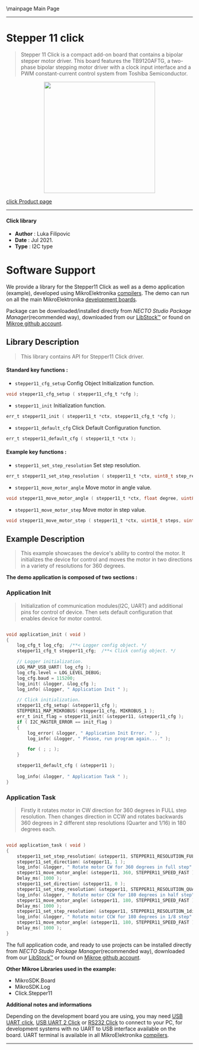 \mainpage Main Page

---
# Stepper 11 click

> Stepper 11 Click is a compact add-on board that contains a bipolar stepper motor driver. This board features the TB9120AFTG, a two-phase bipolar stepping motor driver with a clock input interface and a PWM constant-current control system from Toshiba Semiconductor.

<p align="center">
  <img src="https://download.mikroe.com/images/click_for_ide/stepper_11_click.png" height=300px>
</p>

[click Product page](https://www.mikroe.com/stepper-11-click)

---


#### Click library

- **Author**        : Luka Filipovic
- **Date**          : Jul 2021.
- **Type**          : I2C type


# Software Support

We provide a library for the Stepper11 Click
as well as a demo application (example), developed using MikroElektronika
[compilers](https://www.mikroe.com/necto-studio).
The demo can run on all the main MikroElektronika [development boards](https://www.mikroe.com/development-boards).

Package can be downloaded/installed directly from *NECTO Studio Package Manager*(recommended way), downloaded from our [LibStock&trade;](https://libstock.mikroe.com) or found on [Mikroe github account](https://github.com/MikroElektronika/mikrosdk_click_v2/tree/master/clicks).

## Library Description

> This library contains API for Stepper11 Click driver.

#### Standard key functions :

- `stepper11_cfg_setup` Config Object Initialization function.
```c
void stepper11_cfg_setup ( stepper11_cfg_t *cfg );
```

- `stepper11_init` Initialization function.
```c
err_t stepper11_init ( stepper11_t *ctx, stepper11_cfg_t *cfg );
```

- `stepper11_default_cfg` Click Default Configuration function.
```c
err_t stepper11_default_cfg ( stepper11_t *ctx );
```

#### Example key functions :

- `stepper11_set_step_resolution` Set step resolution.
```c
err_t stepper11_set_step_resolution ( stepper11_t *ctx, uint8_t step_res );
```

- `stepper11_move_motor_angle` Move motor in angle value.
```c
void stepper11_move_motor_angle ( stepper11_t *ctx, float degree, uint8_t speed );
```

- `stepper11_move_motor_step` Move motor in step value.
```c
void stepper11_move_motor_step ( stepper11_t *ctx, uint16_t steps, uint8_t speed );
```

## Example Description

> This example showcases the device's ability to control the motor.
It initializes the device for control and moves the motor in two 
directions in a variety of resolutions for 360 degrees.

**The demo application is composed of two sections :**

### Application Init

> Initialization of communication modules(I2C, UART) and additional pins
for control of device. Then sets default configuration that enables
device for motor control.

```c

void application_init ( void ) 
{
    log_cfg_t log_cfg;  /**< Logger config object. */
    stepper11_cfg_t stepper11_cfg;  /**< Click config object. */

    // Logger initialization.
    LOG_MAP_USB_UART( log_cfg );
    log_cfg.level = LOG_LEVEL_DEBUG;
    log_cfg.baud = 115200;
    log_init( &logger, &log_cfg );
    log_info( &logger, " Application Init " );

    // Click initialization.
    stepper11_cfg_setup( &stepper11_cfg );
    STEPPER11_MAP_MIKROBUS( stepper11_cfg, MIKROBUS_1 );
    err_t init_flag = stepper11_init( &stepper11, &stepper11_cfg );
    if ( I2C_MASTER_ERROR == init_flag ) 
    {
        log_error( &logger, " Application Init Error. " );
        log_info( &logger, " Please, run program again... " );

        for ( ; ; );
    }

    stepper11_default_cfg ( &stepper11 );
    
    log_info( &logger, " Application Task " );
}

```

### Application Task

> Firstly it rotates motor in CW direction for 360 degrees in FULL step 
resolution. Then changes direction in CCW and rotates backwards 360 degrees
in 2 different step resolutions (Quarter and 1/16) in 180 degrees each.

```c

void application_task ( void ) 
{
    stepper11_set_step_resolution( &stepper11, STEPPER11_RESOLUTION_FULL );
    stepper11_set_direction( &stepper11, 1 );
    log_info( &logger, " Rotate motor CW for 360 degrees in full step" );
    stepper11_move_motor_angle( &stepper11, 360, STEPPER11_SPEED_FAST );
    Delay_ms( 1000 );
    stepper11_set_direction( &stepper11, 0 );
    stepper11_set_step_resolution( &stepper11, STEPPER11_RESOLUTION_QUARTER );
    log_info( &logger, " Rotate motor CCW for 180 degrees in half step" );
    stepper11_move_motor_angle( &stepper11, 180, STEPPER11_SPEED_FAST );
    Delay_ms( 1000 );
    stepper11_set_step_resolution( &stepper11, STEPPER11_RESOLUTION_1div16 );
    log_info( &logger, " Rotate motor CCW for 180 degrees in 1/8 step" );
    stepper11_move_motor_angle( &stepper11, 180, STEPPER11_SPEED_FAST );
    Delay_ms( 1000 );
}

```


The full application code, and ready to use projects can be installed directly from *NECTO Studio Package Manager*(recommended way), downloaded from our [LibStock&trade;](https://libstock.mikroe.com) or found on [Mikroe github account](https://github.com/MikroElektronika/mikrosdk_click_v2/tree/master/clicks).

**Other Mikroe Libraries used in the example:**

- MikroSDK.Board
- MikroSDK.Log
- Click.Stepper11

**Additional notes and informations**

Depending on the development board you are using, you may need
[USB UART click](https://www.mikroe.com/usb-uart-click),
[USB UART 2 Click](https://www.mikroe.com/usb-uart-2-click) or
[RS232 Click](https://www.mikroe.com/rs232-click) to connect to your PC, for
development systems with no UART to USB interface available on the board. UART
terminal is available in all MikroElektronika
[compilers](https://shop.mikroe.com/compilers).

---
